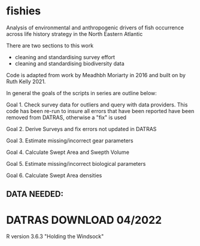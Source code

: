 # fishies
Analysis of environmental and anthropogenic drivers of fish occurrence across life history strategy in the North Eastern Atlantic

There are two sections to this work 
  - cleaning and standardising survey effort
  - cleaning and standardising biodiversity data

Code is adapted from work by Meadhbh Moriarty in 2016 and built on by Ruth Kelly 2021.

In general the goals of the scripts in series are outline below:

Goal 1. Check survey data for outliers and query with data providers. This code has been re-run to insure all errors that have been 
            reported have been removed from DATRAS, otherwise a "fix" is used
            
Goal 2. Derive Surveys and fix errors not updated in DATRAS

Goal 3. Estimate missing/incorrect gear parameters

Goal 4. Calculate Swept Area and Swepth Volume

Goal 5. Estimate missing/incorrect biological parameters

Goal 6. Calculate Swept Area densities

## DATA NEEDED:

# DATRAS DOWNLOAD 04/2022

R version 3.6.3 "Holding the Windsock" 

